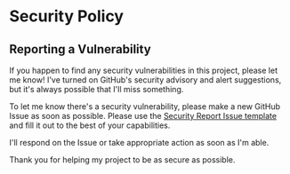 # Security Policy

## Reporting a Vulnerability

If you happen to find any security vulnerabilities in this project, please let me know! I've turned on GitHub's security advisory and alert suggestions, but it's always possible that I'll miss something.

To let me know there's a security vulnerability, please make a new GitHub Issue as soon as possible. Please use the [Security Report Issue template](https://github.com/emmasax4/scripts/issues/new?assignees=&labels=&template=security_report.md&title=) and fill it out to the best of your capabilities.

I'll respond on the Issue or take appropriate action as soon as I'm able.

Thank you for helping my project to be as secure as possible.
